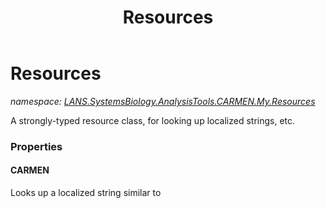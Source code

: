 ﻿---
title: Resources
---

# Resources
_namespace: [LANS.SystemsBiology.AnalysisTools.CARMEN.My.Resources](N-LANS.SystemsBiology.AnalysisTools.CARMEN.My.Resources.html)_

A strongly-typed resource class, for looking up localized strings, etc.




### Properties

#### CARMEN
Looks up a localized string similar to 
<!-- saved from url=(0059)https://carmen.cebitec.uni-bielefeld.de/cgi-bin/execute.cgi -->
<html><head><meta http-equiv="Content-Type" content="text/html; charset=windows-1252">

<title>CARMEN</title>
<link rel="stylesheet" type="text/css" href="./CARMEN_files/carmen.css">

<script src="./CARMEN_files/jquery-1.11.2.min.js"></script>

<script type="text/javascript">
var main = function() {
$("#topnav li:has(ul)").hover(function(){
$(this).find("ul").show();
}, function(){
$(this).find("ul").hide();
}) [rest of string was truncated]";.
#### CarmenConfig
Looks up a localized resource of type System.Byte[].
#### Culture
Overrides the current thread's CurrentUICulture property for all
 resource lookups using this strongly typed resource class.
#### GetNCBIData
Looks up a localized resource of type System.Byte[].
#### GetSpeciesData
Looks up a localized resource of type System.Byte[].
#### GetXMLData
Looks up a localized resource of type System.Byte[].
#### KEGG_Information
Looks up a localized resource of type System.Byte[].
#### KGML_reconstruction
Looks up a localized string similar to #!/vol/perl-5.8.8/bin/perl

#
# Copyright (C) 2010 CeBiTec, Bielefeld University
#
# This library is free software; you can redistribute it and/or
# modify it under the terms of the GNU General Public License
# version 2 as published by the Free Software Foundation.
#
# This file is distributed in the hope that it will be useful,
# but WITHOUT ANY WARRANTY; without even the implied warranty of
# MERCHANTABILITY or FITNESS FOR A PARTICULAR PURPOSE. See the GNU
# General Public License for more detail [rest of string was truncated]";.
#### LICENSE
Looks up a localized resource of type System.Byte[].
#### metabolite_abbreviations
Looks up a localized string similar to C00001H2OWater
C00002ATPAdenosine 5'-triphosphate
C00003NAD+Nicotinamide adenine dinucleotide
C00004NADH1,4-Dihydronicotinamide adenine dinucleotideDPNH
C00005NADPHDihydronicotinamide adenine dinucleotide phosphateTPNH
C00006NADP+Nicotinamide adenine dinucleotide phosphate
C00008ADPAdenosine 5'-diphosphate
C00009PPhosphate
C00011CO2Carbon dioxide
C00016FADFlavin adenine dinucleotide
C01352FADH2
C00020AMPAdenosine 5'-monophosphate
C00575cAMP3',5'- [rest of string was truncated]";.
#### ReactionData
Looks up a localized resource of type System.Byte[].
#### ResourceManager
Returns the cached ResourceManager instance used by this class.
#### shortcuts
Looks up a localized string similar to C00001H2OWater
C00002ATPAdenosine 5'-triphosphate
C00003NAD+Nicotinamide adenine dinucleotide
C00004NADH1,4-Dihydronicotinamide adenine dinucleotideDPNH
C00005NADPHDihydronicotinamide adenine dinucleotide phosphateTPNH
C00006NADP+Nicotinamide adenine dinucleotide phosphate
C00008ADPAdenosine 5'-diphosphate
C00009PPhosphate
C00011CO2Carbon dioxide
C00016FADFlavin adenine dinucleotide
C01352FADH2
C00020AMPAdenosine 5'-monophosphate
C00575 [rest of string was truncated]";.
#### WriteSBML2_1_CellDesigner
Looks up a localized resource of type System.Byte[].
#### WriteSBML2_4
Looks up a localized resource of type System.Byte[].
#### WriteSBML2_4_CellDesigner
Looks up a localized resource of type System.Byte[].
#### WriteSBML3_1
Looks up a localized resource of type System.Byte[].
